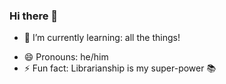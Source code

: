 ### Hi there 👋

<!--
**r-antoniomg/r-antoniomg** is a ✨ _special_ ✨ repository because its `README.md` (this file) appears on your GitHub profile.

<!-- Here are some ideas to get you started: -->

<!-- - 🔭 I’m currently working on ... -->
- 🌱 I’m currently learning: all the things!
<!-- - 👯 I’m looking to collaborate on ...
- 🤔 I’m looking for help with ...
- 💬 Ask me about ...
- 📫 How to reach me: ... -->
- 😄 Pronouns: he/him
- ⚡ Fun fact: Librarianship is my super-power 📚
